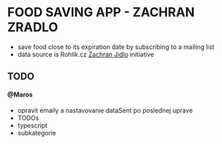 # FOOD SAVING APP - ZACHRAN ZRADLO

- save food close to its expiration date by subscribing to a mailing list
- data source is Rohlik.cz [Zachran Jidlo](https://www.rohlik.cz/zachran-jidlo) initiative

## TODO

#### @Maros
- opravit emaily a nastavovanie dataSent po poslednej uprave
- TODOs
- typescript
- subkategorie
